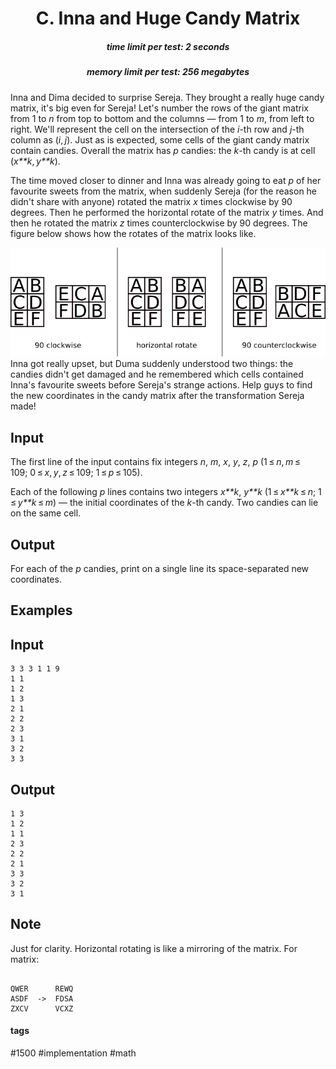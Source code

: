 <h1 style='text-align: center;'> C. Inna and Huge Candy Matrix</h1>

<h5 style='text-align: center;'>time limit per test: 2 seconds</h5>
<h5 style='text-align: center;'>memory limit per test: 256 megabytes</h5>

Inna and Dima decided to surprise Sereja. They brought a really huge candy matrix, it's big even for Sereja! Let's number the rows of the giant matrix from 1 to *n* from top to bottom and the columns — from 1 to *m*, from left to right. We'll represent the cell on the intersection of the *i*-th row and *j*-th column as (*i*, *j*). Just as is expected, some cells of the giant candy matrix contain candies. Overall the matrix has *p* candies: the *k*-th candy is at cell (*x**k*, *y**k*).

The time moved closer to dinner and Inna was already going to eat *p* of her favourite sweets from the matrix, when suddenly Sereja (for the reason he didn't share with anyone) rotated the matrix *x* times clockwise by 90 degrees. Then he performed the horizontal rotate of the matrix *y* times. And then he rotated the matrix *z* times counterclockwise by 90 degrees. The figure below shows how the rotates of the matrix looks like.

 ![](images/f702c4d81ddebd7e1699b94fcda6a0b1023d5ee5.png) Inna got really upset, but Duma suddenly understood two things: the candies didn't get damaged and he remembered which cells contained Inna's favourite sweets before Sereja's strange actions. Help guys to find the new coordinates in the candy matrix after the transformation Sereja made!

## Input

The first line of the input contains fix integers *n*, *m*, *x*, *y*, *z*, *p* (1 ≤ *n*, *m* ≤ 109; 0 ≤ *x*, *y*, *z* ≤ 109; 1 ≤ *p* ≤ 105).

Each of the following *p* lines contains two integers *x**k*, *y**k* (1 ≤ *x**k* ≤ *n*; 1 ≤ *y**k* ≤ *m*) — the initial coordinates of the *k*-th candy. Two candies can lie on the same cell.

## Output

For each of the *p* candies, print on a single line its space-separated new coordinates.

## Examples

## Input


```
3 3 3 1 1 9  
1 1  
1 2  
1 3  
2 1  
2 2  
2 3  
3 1  
3 2  
3 3  

```
## Output


```
1 3  
1 2  
1 1  
2 3  
2 2  
2 1  
3 3  
3 2  
3 1  

```
## Note

Just for clarity. Horizontal rotating is like a mirroring of the matrix. For matrix:


```
  
QWER      REWQ   
ASDF  ->  FDSA  
ZXCV      VCXZ  

```


#### tags 

#1500 #implementation #math 